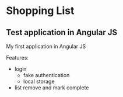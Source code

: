 # Shopping List
## Test application in Angular JS
My first application in Angular JS


Features:
- login
    - fake authentication
    - local storage
- list remove and mark complete
